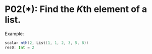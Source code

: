 # P02(\*): Find the *K*th element of a list.

Example:
```scala
scala> nth(2, List(1, 1, 2, 3, 5, 8))
res0: Int = 2
```
